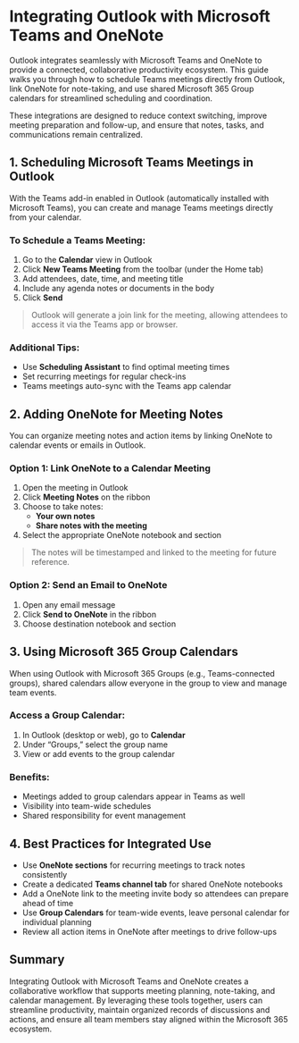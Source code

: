 # Integrating Outlook with Microsoft Teams and OneNote

Outlook integrates seamlessly with Microsoft Teams and OneNote to provide a connected, collaborative productivity ecosystem. This guide walks you through how to schedule Teams meetings directly from Outlook, link OneNote for note-taking, and use shared Microsoft 365 Group calendars for streamlined scheduling and coordination.

These integrations are designed to reduce context switching, improve meeting preparation and follow-up, and ensure that notes, tasks, and communications remain centralized.

## 1. Scheduling Microsoft Teams Meetings in Outlook

With the Teams add-in enabled in Outlook (automatically installed with Microsoft Teams), you can create and manage Teams meetings directly from your calendar.

### To Schedule a Teams Meeting:
1. Go to the **Calendar** view in Outlook
2. Click **New Teams Meeting** from the toolbar (under the Home tab)
3. Add attendees, date, time, and meeting title
4. Include any agenda notes or documents in the body
5. Click **Send**

> Outlook will generate a join link for the meeting, allowing attendees to access it via the Teams app or browser.

### Additional Tips:
- Use **Scheduling Assistant** to find optimal meeting times
- Set recurring meetings for regular check-ins
- Teams meetings auto-sync with the Teams app calendar

## 2. Adding OneNote for Meeting Notes

You can organize meeting notes and action items by linking OneNote to calendar events or emails in Outlook.

### Option 1: Link OneNote to a Calendar Meeting
1. Open the meeting in Outlook
2. Click **Meeting Notes** on the ribbon
3. Choose to take notes:
   - **Your own notes**
   - **Share notes with the meeting**
4. Select the appropriate OneNote notebook and section

> The notes will be timestamped and linked to the meeting for future reference.

### Option 2: Send an Email to OneNote
1. Open any email message
2. Click **Send to OneNote** in the ribbon
3. Choose destination notebook and section

## 3. Using Microsoft 365 Group Calendars

When using Outlook with Microsoft 365 Groups (e.g., Teams-connected groups), shared calendars allow everyone in the group to view and manage team events.

### Access a Group Calendar:
1. In Outlook (desktop or web), go to **Calendar**
2. Under “Groups,” select the group name
3. View or add events to the group calendar

### Benefits:
- Meetings added to group calendars appear in Teams as well
- Visibility into team-wide schedules
- Shared responsibility for event management

## 4. Best Practices for Integrated Use

- Use **OneNote sections** for recurring meetings to track notes consistently
- Create a dedicated **Teams channel tab** for shared OneNote notebooks
- Add a OneNote link to the meeting invite body so attendees can prepare ahead of time
- Use **Group Calendars** for team-wide events, leave personal calendar for individual planning
- Review all action items in OneNote after meetings to drive follow-ups

## Summary

Integrating Outlook with Microsoft Teams and OneNote creates a collaborative workflow that supports meeting planning, note-taking, and calendar management. By leveraging these tools together, users can streamline productivity, maintain organized records of discussions and actions, and ensure all team members stay aligned within the Microsoft 365 ecosystem.
